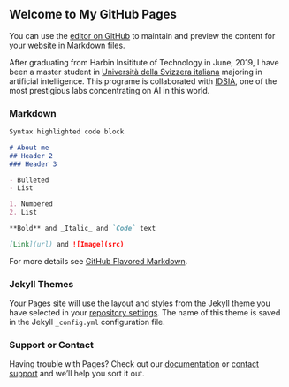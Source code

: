 ## Welcome to My GitHub Pages

You can use the [editor on GitHub](https://github.com/jedallas/jedallas.github.io/edit/master/index.md) to maintain and preview the content for your website in Markdown files.

After graduating from Harbin Insititute of Technology in June, 2019, I have been a master student in [Università della
Svizzera italiana](https://www.usi.ch/en) majoring in artificial intelligence. This programe is collaborated with [IDSIA](http://www.idsia.ch/), one of the most prestigious labs concentrating on AI in this world.

### Markdown

```markdown
Syntax highlighted code block

# About me
## Header 2
### Header 3

- Bulleted
- List

1. Numbered
2. List

**Bold** and _Italic_ and `Code` text

[Link](url) and ![Image](src)
```

For more details see [GitHub Flavored Markdown](https://guides.github.com/features/mastering-markdown/).

### Jekyll Themes

Your Pages site will use the layout and styles from the Jekyll theme you have selected in your [repository settings](https://github.com/jedallas/jedallas.github.io/settings). The name of this theme is saved in the Jekyll `_config.yml` configuration file.

### Support or Contact

Having trouble with Pages? Check out our [documentation](https://help.github.com/categories/github-pages-basics/) or [contact support](https://github.com/contact) and we’ll help you sort it out.
